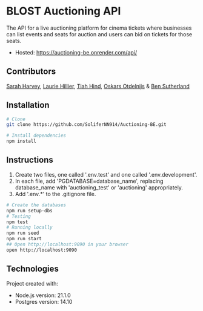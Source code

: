 # BLOST Auctioning API

The API for a live auctioning platform for cinema tickets where businesses can list events and seats for auction and users can bid on tickets for those seats.

- Hosted: https://auctioning-be.onrender.com/api/

## Contributors

[Sarah Harvey](https://github.com/Smink123), [Laurie Hillier](https://github.com/lauriehillier), [Tiah Hind](https://github.com/tjhind), [Oskars Otdelnijs](https://github.com/SoliferNN914) & [Ben Sutherland](https://github.com/bensuth86)

## Installation

```bash
# Clone
git clone https://github.com/SoliferNN914/Auctioning-BE.git

# Install dependencies
npm install
```

## Instructions

1. Create two files, one called '.env.test' and one called '.env.development'.
2. In each file, add 'PGDATABASE=database_name', replacing database_name with 'auctioning_test' or 'auctioning' appropriately.
3. Add '.env.\*' to the .gitignore file.

```bash
# Create the databases
npm run setup-dbs
# Testing
npm test
# Running locally
npm run seed
npm run start
## Open http://localhost:9090 in your browser
open http://localhost:9090
```

## Technologies

Project created with:

- Node.js version: 21.1.0
- Postgres version: 14.10
